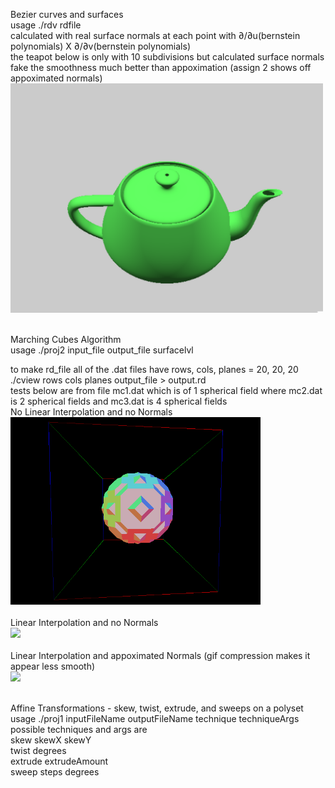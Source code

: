 Bezier curves and surfaces<br>
usage ./rdv rdfile<br>
calculated with real surface normals at each point with ∂/∂u(bernstein polynomials) X ∂/∂v(bernstein polynomials)<br>
the teapot below is only with 10 subdivisions but calculated surface normals fake the smoothness much better than appoximation (assign 2 shows off appoximated normals)<br>
<img src="visualizations/teapot.png" width="500" /><br><br>

Marching Cubes Algorithm<br>
usage ./proj2 input_file output_file surfacelvl<br>

to make rd_file all of the .dat files have rows, cols, planes = 20, 20, 20<br>
./cview rows cols planes output_file > output.rd<br>
tests below are from file mc1.dat which is of 1 spherical field where mc2.dat is 2 spherical fields and mc3.dat is 4 spherical fields <br>
No Linear Interpolation and no Normals<br>
<img src="visualizations/sphere_no_lerp_no_normals.gif" width="400" /><br><br>
Linear Interpolation and no Normals<br>
<img src="visualizations/sphere_lerp_no_normals.gif" width="400" /><br><br>
Linear Interpolation and appoximated Normals (gif compression makes it appear less smooth)<br>
<img src="visualizations/smooth_sphere.gif" width="400" /><br><br>

Affine Transformations - skew, twist, extrude, and sweeps on a polyset<br>
usage ./proj1 inputFileName outputFileName technique techniqueArgs<br>
possible techniques and args are<br>
skew skewX skewY<br>
twist degrees<br>
extrude extrudeAmount<br>
sweep steps degrees<br><br>